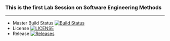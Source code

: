 ### This is the first Lab Session on Software Engineering Methods

---

- Master Build Status [![Build Status](https://travis-ci.org/migbash/sem.svg?branch=master)](https://travis-ci.org/migbash/sem)
- License [![LICENSE](https://img.shields.io/github/license/migbash/sem.svg?style=flat-square)](https://github.com/migbash/sem/blob/master/LICENSE)
- Release [![Releases](https://img.shields.io/github/release/migbash/sem/all.svg?style=flat-square)](https://github.com/migbash/sem/releases)